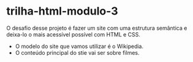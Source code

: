 # trilha-html-modulo-3
O desafio desse projeto é fazer um site com uma estrutura semântica e deixa-lo o mais acessível possível com HTML e CSS. 
 - O modelo do site que vamos utilizar é o Wikipedia.
 - O conteúdo principal do stie vai ser sobre filmes.    
